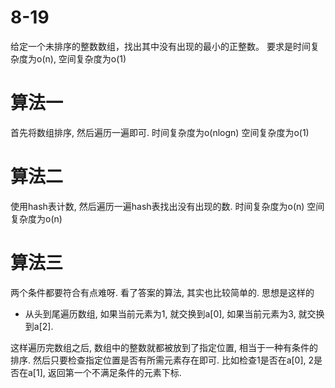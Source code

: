 # 8-19

给定一个未排序的整数数组，找出其中没有出现的最小的正整数。
要求是时间复杂度为o(n), 空间复杂度为o(1)

# 算法一

首先将数组排序, 然后遍历一遍即可.
时间复杂度为o(nlogn)
空间复杂度为o(1)

# 算法二

使用hash表计数, 然后遍历一遍hash表找出没有出现的数.
时间复杂度为o(n)
空间复杂度为o(n)

# 算法三

两个条件都要符合有点难呀. 
看了答案的算法, 其实也比较简单的.
思想是这样的
- 从头到尾遍历数组, 如果当前元素为1, 就交换到a[0], 如果当前元素为3, 就交换到a[2].

这样遍历完数组之后, 数组中的整数就都被放到了指定位置, 相当于一种有条件的排序.
然后只要检查指定位置是否有所需元素存在即可.
比如检查1是否在a[0], 2是否在a[1], 返回第一个不满足条件的元素下标.